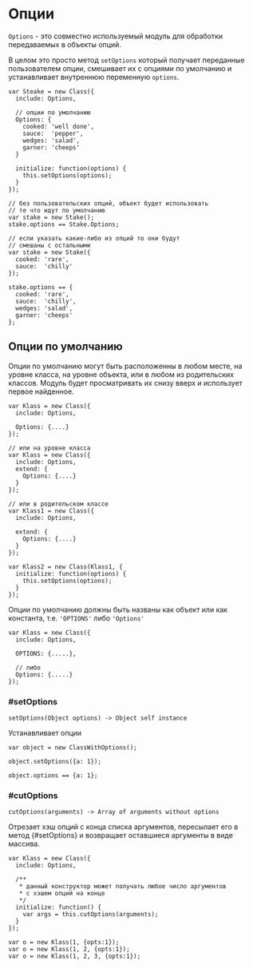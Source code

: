 # Опции

`Options` - это совместно используемый модуль для обработки передаваемых в
объекты опций.

В целом это просто метод `setOptions` который получает переданные 
пользователем опции, смешивает их с опциями по умолчанию и устанавливает
внутреннюю переменную `options`.

    var Steake = new Class({
      include: Options,
      
      // опции по умолчанию
      Options: {
        cooked: 'well done',
        sauce:  'pepper',
        wedges: 'salad',
        garner: 'cheeps'
      }
      
      initialize: function(options) {
        this.setOptions(options);
      }
    });
  
    // без пользовательских опций, объект будет использовать
    // те что идут по умолчанию
    var stake = new Stake();
    stake.options == Stake.Options;
    
    // если указать какие-либо из опций то они будут
    // смешаны с остальными
    var stake = new Stake({
      cooked: 'rare',
      sauce:  'chilly'
    });
  
    stake.options == {
      cooked: 'rare',
      sauce:  'chilly',
      wedges: 'salad',
      garner: 'cheeps'
    };

## Опции по умолчанию

Опции по умолчанию могут быть расположенны в любом месте, на уровне класса,
на уровне объекта, или в любом из родительских классов. Модуль будет
просматривать их снизу вверх и использует первое найденное.

    var Klass = new Class({
      include: Options,
    
      Options: {....}
    });
  
    // или на уровне класса
    var Klass = new Class({
      include: Options,
      extend: {
        Options: {....}
      }
    });
  
    // или в родительском классе
    var Klass1 = new Class({
      include: Options,
    
      extend: {
        Options: {....}
      }
    });
  
    var Klass2 = new Class(Klass1, {
      initialize: function(options) {
        this.setOptions(options);
      }
    });

Опции по умолчанию должны быть названы как объект или как константа, т.е.
`'OPTIONS'` либо `'Options'`

    var Klass = new Class({
      include: Options,
    
      OPTIONS: {.....},
    
      // либо
      Options: {.....}
    });

### #setOptions

    setOptions(Object options) -> Object self instance

Устанавливает опции

    var object = new ClassWithOptions();
    
    object.setOptions({a: 1});
    
    object.options == {a: 1};


### #cutOptions
  
    cutOptions(arguments) -> Array of arguments without options

Отрезает хэш опций с конца списка аргументов, пересылает его в метод 
{#setOptions} и возвращает оставшиеся аргументы в виде массива.

    var Klass = new Class({
      include: Options,
    
      /**
       * данный конструктор может получать любое число аргументов
       * с хэшем опций на конце
       */
      initialize: function() {
        var args = this.cutOptions(arguments);
      }
    });
  
    var o = new Klass(1, {opts:1});
    var o = new Klass(1, 2, {opts:1});
    var o = new Klass(1, 2, 3, {opts:1});
  
